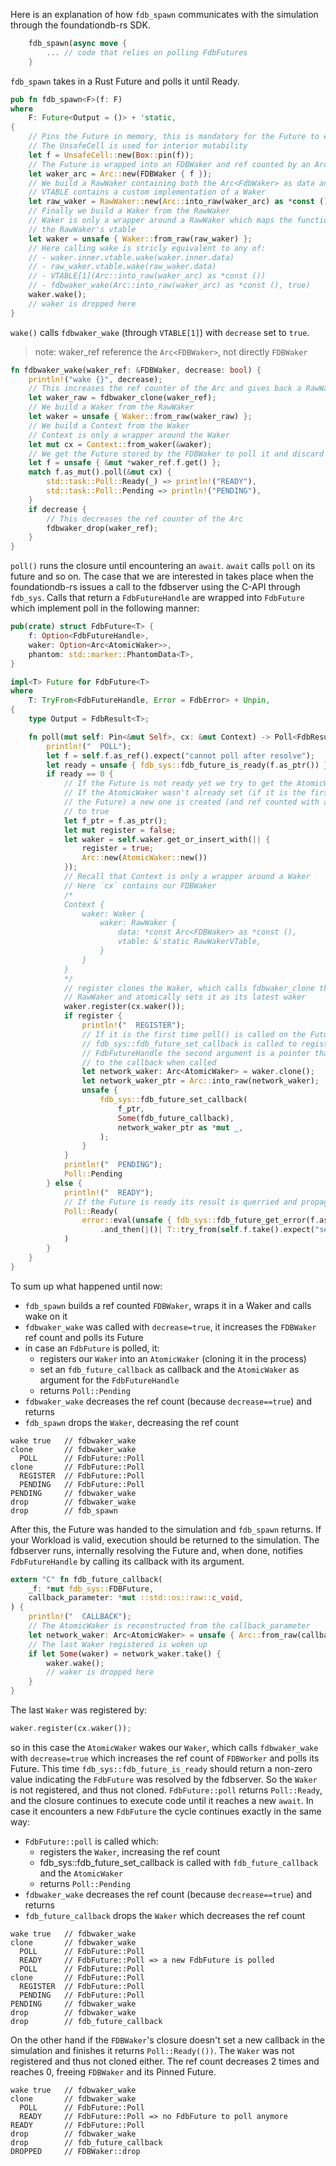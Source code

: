 Here is an explanation of how `fdb_spawn` communicates with the simulation through the
foundationdb-rs SDK.
```rs
    fdb_spawn(async move {
        ... // code that relies on polling FdbFutures
    }
```

`fdb_spawn` takes in a Rust Future and polls it until Ready.
```rs
pub fn fdb_spawn<F>(f: F)
where
    F: Future<Output = ()> + 'static,
{
    // Pins the Future in memory, this is mandatory for the Future to execute properly
    // The UnsafeCell is used for interior mutability
    let f = UnsafeCell::new(Box::pin(f));
    // The Future is wrapped into an FDBWaker and ref counted by an Arc
    let waker_arc = Arc::new(FDBWaker { f });
    // We build a RawWaker containing both the Arc<FdbWaker> as data and a pointer to VTABLE
    // VTABLE contains a custom implementation of a Waker
    let raw_waker = RawWaker::new(Arc::into_raw(waker_arc) as *const (), &VTABLE);
    // Finally we build a Waker from the RawWaker
    // Waker is only a wrapper around a RawWaker which maps the function of the Waker trait to
    // the RawWaker's vtable
    let waker = unsafe { Waker::from_raw(raw_waker) };
    // Here calling wake is stricly equivalent to any of:
    // - waker.inner.vtable.wake(waker.inner.data)
    // - raw_waker.vtable.wake(raw_waker.data)
    // - VTABLE[1](Arc::into_raw(waker_arc) as *const ())
    // - fdbwaker_wake(Arc::into_raw(waker_arc) as *const (), true)
    waker.wake();
    // waker is dropped here
}
```

`wake()` calls `fdbwaker_wake` (through `VTABLE[1]`) with `decrease` set to `true`.
> note: waker_ref reference the `Arc<FDBWaker>`, not directly `FDBWaker`
```rs
fn fdbwaker_wake(waker_ref: &FDBWaker, decrease: bool) {
    println!("wake {}", decrease);
    // This increases the ref counter of the Arc and gives back a RawWaker
    let waker_raw = fdbwaker_clone(waker_ref);
    // We build a Waker from the RawWaker
    let waker = unsafe { Waker::from_raw(waker_raw) };
    // We build a Context from the Waker
    // Context is only a wrapper around the Waker
    let mut cx = Context::from_waker(&waker);
    // We get the Future stored by the FDBWaker to poll it and discard the result
    let f = unsafe { &mut *waker_ref.f.get() };
    match f.as_mut().poll(&mut cx) {
        std::task::Poll::Ready(_) => println!("READY"),
        std::task::Poll::Pending => println!("PENDING"),
    }
    if decrease {
        // This decreases the ref counter of the Arc
        fdbwaker_drop(waker_ref);
    }
}
```

`poll()` runs the closure until encountering an `await`. `await` calls `poll` on its future and so on.
The case that we are interested in takes place when the foundationdb-rs issues a call to the fdbserver
using the C-API through `fdb_sys`. Calls that return a `FdbFutureHandle` are wrapped into `FdbFuture`
which implement poll in the following manner:
```rs
pub(crate) struct FdbFuture<T> {
    f: Option<FdbFutureHandle>,
    waker: Option<Arc<AtomicWaker>>,
    phantom: std::marker::PhantomData<T>,
}

impl<T> Future for FdbFuture<T>
where
    T: TryFrom<FdbFutureHandle, Error = FdbError> + Unpin,
{
    type Output = FdbResult<T>;

    fn poll(mut self: Pin<&mut Self>, cx: &mut Context) -> Poll<FdbResult<T>> {
        println!("  POLL");
        let f = self.f.as_ref().expect("cannot poll after resolve");
        let ready = unsafe { fdb_sys::fdb_future_is_ready(f.as_ptr()) };
        if ready == 0 {
            // If the Future is not ready yet we try to get the AtomicWaker of the Future
            // If the AtomicWaker wasn't already set (if it is the first time poll() is called on
            // the Future) a new one is created (and ref counted with an Arc) and register is set
            // to true
            let f_ptr = f.as_ptr();
            let mut register = false;
            let waker = self.waker.get_or_insert_with(|| {
                register = true;
                Arc::new(AtomicWaker::new())
            });
            // Recall that Context is only a wrapper around a Waker
            // Here `cx` contains our FDBWaker
            /*
            Context {
                waker: Waker {
                    waker: RawWaker {
                        data: *const Arc<FDBWaker> as *const (),
                        vtable: &'static RawWakerVTable,
                    }
                }
            }
            */
            // register clones the Waker, which calls fdbwaker_clone through the vtable of the
            // RawWaker and atomically sets it as its latest waker
            waker.register(cx.waker());
            if register {
                println!("  REGISTER");
                // If it is the first time poll() is called on the Future
                // fdb_sys::fdb_future_set_callback is called to register a callback for this
                // FdbFutureHandle the second argument is a pointer that will be passed as argument
                // to the callback when called
                let network_waker: Arc<AtomicWaker> = waker.clone();
                let network_waker_ptr = Arc::into_raw(network_waker);
                unsafe {
                    fdb_sys::fdb_future_set_callback(
                        f_ptr,
                        Some(fdb_future_callback),
                        network_waker_ptr as *mut _,
                    );
                }
            }
            println!("  PENDING");
            Poll::Pending
        } else {
            println!("  READY");
            // If the Future is ready its result is querried and propagated
            Poll::Ready(
                error::eval(unsafe { fdb_sys::fdb_future_get_error(f.as_ptr()) })
                    .and_then(|()| T::try_from(self.f.take().expect("self.f.is_some()"))),
            )
        }
    }
}
```

To sum up what happened until now:
- `fdb_spawn` builds a ref counted `FDBWaker`, wraps it in a Waker and calls wake on it
- `fdbwaker_wake` was called with `decrease=true`, it increases the `FDBWaker` ref count and polls its Future
- in case an `FdbFuture` is polled, it:
  - registers our `Waker` into an `AtomicWaker` (cloning it in the process)
  - set an `fdb_future_callback` as callback and the `AtomicWaker` as argument for the `FdbFutureHandle`
  - returns `Poll::Pending`
- `fdbwaker_wake` decreases the ref count (because `decrease==true`) and returns 
- `fdb_spawn` drops the `Waker`, decreasing the ref count

```
wake true   // fdbwaker_wake
clone       // fdbwaker_wake
  POLL      // FdbFuture::Poll
clone       // FdbFuture::Poll
  REGISTER  // FdbFuture::Poll
  PENDING   // FdbFuture::Poll
PENDING     // fdbwaker_wake
drop        // fdbwaker_wake
drop        // fdb_spawn
```

After this, the Future was handed to the simulation and `fdb_spawn` returns. If your Workload is
valid, execution should be returned to the simulation. The fdbserver runs, internally resolving the
Future and, when done, notifies `FdbFutureHandle` by calling its callback with its argument.

```rs
extern "C" fn fdb_future_callback(
    _f: *mut fdb_sys::FDBFuture,
    callback_parameter: *mut ::std::os::raw::c_void,
) {
    println!("  CALLBACK");
    // The AtomicWaker is reconstructed from the callback_parameter
    let network_waker: Arc<AtomicWaker> = unsafe { Arc::from_raw(callback_parameter as *const _) };
    // The last Waker registered is woken up
    if let Some(waker) = network_waker.take() {
        waker.wake();
        // waker is dropped here
    }
}
```

The last `Waker` was registered by:
```rs
waker.register(cx.waker());
```
so in this case the `AtomicWaker` wakes our `Waker`, which calls `fdbwaker_wake` with `decrease=true`
which increases the ref count of `FDBWorker` and polls its Future.
This time `fdb_sys::fdb_future_is_ready` should return a non-zero value indicating the `FdbFuture`
was resolved by the fdbserver. So the `Waker` is not registered, and thus not cloned.
`FdbFuture::poll` returns `Poll::Ready`, and the closure continues to execute code until it reaches
a new `await`. In case it encounters a new `FdbFuture` the cycle continues exactly in the same way:
- `FdbFuture::poll` is called which:
  - registers the `Waker`, increasing the ref count
  - fdb_sys::fdb_future_set_callback is called with `fdb_future_callback` and the `AtomicWaker`
  - returns `Poll::Pending`
- `fdbwaker_wake` decreases the ref count (because `decrease==true`) and returns
- `fdb_future_callback` drops the `Waker` which decreases the ref count

```
wake true   // fdbwaker_wake
clone       // fdbwaker_wake
  POLL      // FdbFuture::Poll
  READY     // FdbFuture::Poll => a new FdbFuture is polled
  POLL      // FdbFuture::Poll
clone       // FdbFuture::Poll
  REGISTER  // FdbFuture::Poll
  PENDING   // FdbFuture::Poll
PENDING     // fdbwaker_wake
drop        // fdbwaker_wake
drop        // fdb_future_callback
```

On the other hand if the `FDBWaker`'s closure doesn't set a new callback in the simulation and
finishes it returns `Poll::Ready(())`.
The `Waker` was not registered and thus not cloned either.
The ref count decreases 2 times and reaches 0, freeing `FDBWaker` and its Pinned Future.
```
wake true   // fdbwaker_wake
clone       // fdbwaker_wake
  POLL      // FdbFuture::Poll
  READY     // FdbFuture::Poll => no FdbFuture to poll anymore
READY       // FdbFuture::Poll
drop        // fdbwaker_wake
drop        // fdb_future_callback
DROPPED     // FDBWaker::drop
```
